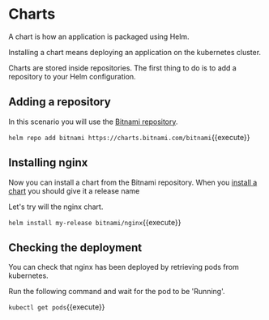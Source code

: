 # Charts

A chart is how an application is packaged using Helm.

Installing a chart means deploying an application on the kubernetes cluster.

Charts are stored inside repositories. The first thing to do is to add a repository to your Helm configuration.

## Adding a repository

In this scenario you will use the [Bitnami repository](https://github.com/bitnami/charts).

`helm repo add bitnami https://charts.bitnami.com/bitnami`{{execute}}

## Installing nginx

Now you can install a chart from the Bitnami repository.
When you [install a chart](https://helm.sh/docs/intro/using_helm/#helm-install-installing-a-package) you should give it a release name

Let's try will the nginx chart.

`helm install my-release bitnami/nginx`{{execute}}

## Checking the deployment

You can check that nginx has been deployed by retrieving pods from kubernetes.


Run the following command and wait for the pod to be 'Running'.

`kubectl get pods`{{execute}}




